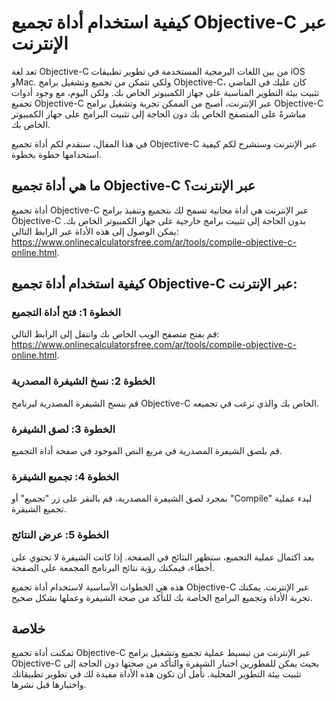 كيفية استخدام أداة تجميع Objective-C عبر الإنترنت
=================================================

تعد لغة Objective-C من بين اللغات البرمجية المستخدمة في تطوير تطبيقات iOS وMac. ولكي تتمكن من تجميع وتشغيل برامج Objective-C، كان عليك في الماضي تثبيت بيئة التطوير المناسبة على جهاز الكمبيوتر الخاص بك. ولكن اليوم، مع وجود أدوات تجميع Objective-C عبر الإنترنت، أصبح من الممكن تجربة وتشغيل برامج Objective-C مباشرةً على المتصفح الخاص بك دون الحاجة إلى تثبيت البرامج على جهاز الكمبيوتر الخاص بك.

في هذا المقال، سنقدم لكم أداة تجميع Objective-C عبر الإنترنت وسنشرح لكم كيفية استخدامها خطوة بخطوة.

ما هي أداة تجميع Objective-C عبر الإنترنت؟
------------------------------------------

أداة تجميع Objective-C عبر الإنترنت هي أداة مجانية تسمح لك بتجميع وتنفيذ برامج Objective-C بدون الحاجة إلى تثبيت برامج خارجية على جهاز الكمبيوتر الخاص بك. يمكن الوصول إلى هذه الأداة عبر الرابط التالي: <https://www.onlinecalculatorsfree.com/ar/tools/compile-objective-c-online.html>.

كيفية استخدام أداة تجميع Objective-C عبر الإنترنت:
--------------------------------------------------

### الخطوة 1: فتح أداة التجميع

قم بفتح متصفح الويب الخاص بك وانتقل إلى الرابط التالي: <https://www.onlinecalculatorsfree.com/ar/tools/compile-objective-c-online.html>.

### الخطوة 2: نسخ الشيفرة المصدرية

قم بنسخ الشيفرة المصدرية لبرنامج Objective-C الخاص بك والذي ترغب في تجميعه.

### الخطوة 3: لصق الشيفرة

قم بلصق الشيفرة المصدرية في مربع النص الموجود في صفحة أداة التجميع.

### الخطوة 4: تجميع الشيفرة

بمجرد لصق الشيفرة المصدرية، قم بالنقر على زر "تجميع" أو "Compile" لبدء عملية تجميع الشيفرة.

### الخطوة 5: عرض النتائج

بعد اكتمال عملية التجميع، ستظهر النتائج في الصفحة. إذا كانت الشيفرة لا تحتوي على أخطاء، فيمكنك رؤية نتائج البرنامج المجمعة على الصفحة.

هذه هي الخطوات الأساسية لاستخدام أداة تجميع Objective-C عبر الإنترنت. يمكنك تجربة الأداة وتجميع البرامج الخاصة بك للتأكد من صحة الشيفرة وعملها بشكل صحيح.

خلاصة
-----

تمكنت أداة تجميع Objective-C عبر الإنترنت من تبسيط عملية تجميع وتشغيل برامج Objective-C بحيث يمكن للمطورين اختبار الشيفرة والتأكد من صحتها دون الحاجة إلى تثبيت بيئة التطوير المحلية. نأمل أن تكون هذه الأداة مفيدة لك في تطوير تطبيقاتك واختبارها قبل نشرها.